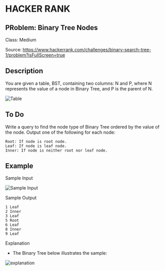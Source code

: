 # HACKER RANK
## PRoblem: Binary Tree Nodes
Class: Medium

Source: https://www.hackerrank.com/challenges/binary-search-tree-1/problem?isFullScreen=true

## Description
You are given a table, BST, containing two columns: N and P, where N represents the value of a node in Binary Tree, and P is the parent of N.

![Table](https://s3.amazonaws.com/hr-challenge-images/12888/1443818507-5095ab9853-1.png)

## To Do
Write a query to find the node type of Binary Tree ordered by the value of the node. Output one of the following for each node:

    Root: If node is root node.
    Leaf: If node is leaf node.
    Inner: If node is neither root nor leaf node.

## Example
Sample Input

![Sample Input](https://s3.amazonaws.com/hr-challenge-images/12888/1443818467-30644673f6-2.png)

Sample Output
```
1 Leaf
2 Inner
3 Leaf
5 Root
6 Leaf
8 Inner
9 Leaf
```
Explanation
- The Binary Tree below illustrates the sample:
  
![explanation](https://s3.amazonaws.com/hr-challenge-images/12888/1443773633-f9e6fd314e-simply_sql_bst.png)
